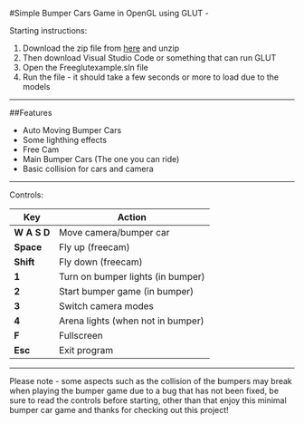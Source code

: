 #Simple Bumper Cars Game in OpenGL using GLUT - 

Starting instructions:
1. Download the zip file from [here](https://drive.google.com/file/d/1raFOiHgEf1FbrqpdGgbqAGtzlo0EReEj/view?usp=drive_link) and unzip
2. Then download Visual Studio Code or something that can run GLUT
3. Open the Freeglutexample.sln file
4. Run the file - it should take a few seconds or more to load due to the models
---
##Features

- Auto Moving Bumper Cars
- Some lighthing effects
- Free Cam
- Main Bumper Cars (The one you can ride)
- Basic collision for cars and camera
---

Controls:

| Key         | Action                                 |
|-------------|----------------------------------------|
| **W A S D** | Move camera/bumper car                 |
| **Space**   | Fly up (freecam)                       |
| **Shift**   | Fly down (freecam)                     |
| **1**       | Turn on bumper lights (in bumper)      |
| **2**       | Start bumper game (in bumper)          |
| **3**       | Switch camera modes                    |
| **4**       | Arena lights (when not in bumper)      |
| **F**       | Fullscreen                             |
| **Esc**     | Exit program                           |

---

Please note - some aspects such as the collision of the bumpers may break when playing the bumper game due to a bug that has not been fixed, be sure to read the controls before starting, other than that enjoy this minimal bumper car game and thanks for checking out this project!



